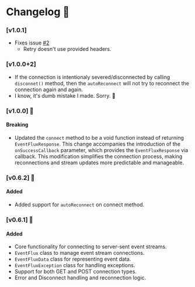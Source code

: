 
# Changelog 📝

### [v1.0.1]
- Fixes issue [#2](https://github.com/Imgkl/EventFlux/issues/2)
    - Retry doesn't use provided headers.   

### [v1.0.0+2]
- If the connection is intentionaly severed/disconnected by calling `disconnet()` method, then the `autoReconnect` will not try to reconnect the connection again and again. 
- I know, it's dumb mistake I made. Sorry. 🥹

### [v1.0.0] 🚀

#### Breaking
- Updated the `connect` method to be a void function instead of returning `EventFluxResponse`. This change accompanies the introduction of the `onSuccessCallback` parameter, which provides the `EventFluxResponse` via callback. This modification simplifies the connection process, making reconnections and stream updates more predictable and manageable.


### [v0.6.2] 🚀

#### Added
- Added support for `autoReconnect` on connect method.

### [v0.6.1] 🚀

#### Added
- Core functionality for connecting to server-sent event streams.
- `EventFlux` class to manage event stream connections.
- `EventFluxData` class for representing event data.
- `EventFluxException` class for handling exceptions.
- Support for both GET and POST connection types.
- Error and Disconnect handling and reconnection logic.
